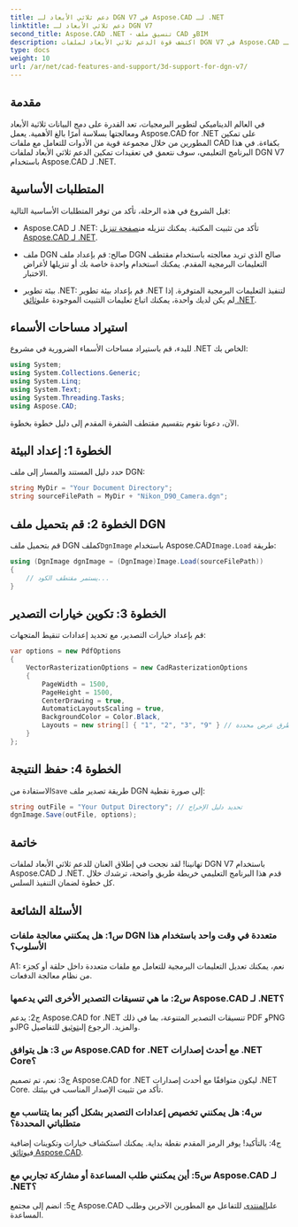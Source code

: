 ```yaml
---
title: دعم ثلاثي الأبعاد لـ DGN V7 في Aspose.CAD لـ .NET
linktitle: دعم ثلاثي الأبعاد لـ DGN V7
second_title: Aspose.CAD .NET - تنسيق ملف CAD وBIM
description: اكتشف قوة الدعم ثلاثي الأبعاد لملفات DGN V7 في Aspose.CAD لـ .NET. اتبع دليلنا خطوة بخطوة لدمج ملفات CAD ومعالجتها بسهولة.
type: docs
weight: 10
url: /ar/net/cad-features-and-support/3d-support-for-dgn-v7/
---
```

## مقدمة

في العالم الديناميكي لتطوير البرمجيات، تعد القدرة على دمج البيانات ثلاثية الأبعاد ومعالجتها بسلاسة أمرًا بالغ الأهمية. يعمل Aspose.CAD for .NET على تمكين المطورين من خلال مجموعة قوية من الأدوات للتعامل مع ملفات CAD بكفاءة. في هذا البرنامج التعليمي، سوف نتعمق في تعقيدات تمكين الدعم ثلاثي الأبعاد لملفات DGN V7 باستخدام Aspose.CAD لـ .NET.

## المتطلبات الأساسية

قبل الشروع في هذه الرحلة، تأكد من توفر المتطلبات الأساسية التالية:

-  Aspose.CAD لـ .NET: تأكد من تثبيت المكتبة. يمكنك تنزيله من[صفحة تنزيل Aspose.CAD لـ .NET](https://releases.aspose.com/cad/net/).

- ملف DGN صالح: قم بإعداد ملف DGN صالح الذي تريد معالجته باستخدام مقتطف التعليمات البرمجية المقدم. يمكنك استخدام واحدة خاصة بك أو تنزيلها لأغراض الاختبار.

- بيئة تطوير .NET: قم بإعداد بيئة تطوير .NET لتنفيذ التعليمات البرمجية المتوفرة. إذا لم يكن لديك واحدة، يمكنك اتباع تعليمات التثبيت الموجودة على[وثائق .NET](https://docs.microsoft.com/en-us/dotnet/core/install/).

## استيراد مساحات الأسماء

للبدء، قم باستيراد مساحات الأسماء الضرورية في مشروع .NET الخاص بك:

```csharp
using System;
using System.Collections.Generic;
using System.Linq;
using System.Text;
using System.Threading.Tasks;
using Aspose.CAD;
```

الآن، دعونا نقوم بتقسيم مقتطف الشفرة المقدم إلى دليل خطوة بخطوة.

## الخطوة 1: إعداد البيئة

حدد دليل المستند والمسار إلى ملف DGN:

```csharp
string MyDir = "Your Document Directory";
string sourceFilePath = MyDir + "Nikon_D90_Camera.dgn";
```

## الخطوة 2: قم بتحميل ملف DGN

 قم بتحميل ملف DGN كملف`DgnImage` باستخدام Aspose.CAD`Image.Load` طريقة:

```csharp
using (DgnImage dgnImage = (DgnImage)Image.Load(sourceFilePath))
{
    // يستمر مقتطف الكود...
}
```

## الخطوة 3: تكوين خيارات التصدير

قم بإعداد خيارات التصدير، مع تحديد إعدادات تنقيط المتجهات:

```csharp
var options = new PdfOptions
{
    VectorRasterizationOptions = new CadRasterizationOptions
    {
        PageWidth = 1500,
        PageHeight = 1500,
        CenterDrawing = true,
        AutomaticLayoutsScaling = true,
        BackgroundColor = Color.Black,
        Layouts = new string[] { "1", "2", "3", "9" } // تصدير طرق عرض محددة
    }
};
```

## الخطوة 4: حفظ النتيجة

 الاستفادة من`Save` طريقة تصدير ملف DGN إلى صورة نقطية:

```csharp
string outFile = "Your Output Directory"; // تحديد دليل الإخراج
dgnImage.Save(outFile, options);
```

## خاتمة

تهانينا! لقد نجحت في إطلاق العنان للدعم ثلاثي الأبعاد لملفات DGN V7 باستخدام Aspose.CAD لـ .NET. قدم هذا البرنامج التعليمي خريطة طريق واضحة، ترشدك خلال كل خطوة لضمان التنفيذ السلس.

## الأسئلة الشائعة

### س1: هل يمكنني معالجة ملفات DGN متعددة في وقت واحد باستخدام هذا الأسلوب؟

A1: نعم، يمكنك تعديل التعليمات البرمجية للتعامل مع ملفات متعددة داخل حلقة أو كجزء من نظام معالجة الدفعات.

### س2: ما هي تنسيقات التصدير الأخرى التي يدعمها Aspose.CAD لـ .NET؟

 ج2: يدعم Aspose.CAD for .NET تنسيقات التصدير المتنوعة، بما في ذلك PDF وPNG وJPG والمزيد. الرجوع إلى[توثيق](https://reference.aspose.com/cad/net/) للتفاصيل.

### س 3: هل يتوافق Aspose.CAD for .NET مع أحدث إصدارات .NET Core؟

ج3: نعم، تم تصميم Aspose.CAD for .NET ليكون متوافقًا مع أحدث إصدارات .NET Core. تأكد من تثبيت الإصدار المناسب في بيئتك.

### س4: هل يمكنني تخصيص إعدادات التصدير بشكل أكبر بما يتناسب مع متطلباتي المحددة؟

ج4: بالتأكيد! يوفر الرمز المقدم نقطة بداية. يمكنك استكشاف خيارات وتكوينات إضافية في[وثائق Aspose.CAD](https://reference.aspose.com/cad/net/).

### س5: أين يمكنني طلب المساعدة أو مشاركة تجاربي مع Aspose.CAD لـ .NET؟

 ج5: انضم إلى مجتمع Aspose.CAD على[المنتدى](https://forum.aspose.com/c/cad/19) للتفاعل مع المطورين الآخرين وطلب المساعدة.